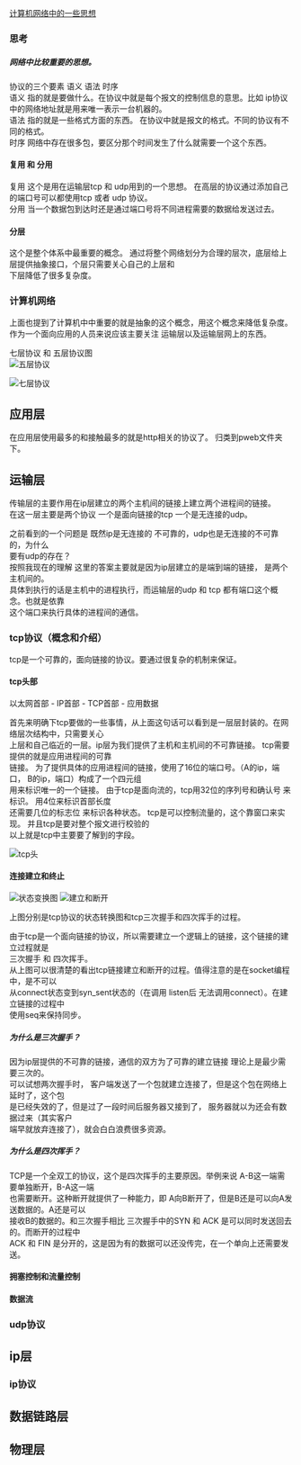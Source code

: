 [计算机网络中的一些思想](#思考)


### 思考
##### 网络中比较重要的思想。  

协议的三个要素 语义 语法 时序  
语义 指的就是要做什么。在协议中就是每个报文的控制信息的意思。比如 ip协议中的网络地址就是用来唯一表示一台机器的。  
语法 指的就是一些格式方面的东西。 在协议中就是报文的格式。不同的协议有不同的格式。  
时序 网络中存在很多包，要区分那个时间发生了什么就需要一个这个东西。

#### 复用 和 分用
复用 这个是用在运输层tcp 和 udp用到的一个思想。 在高层的协议通过添加自己的端口号可以都使用tcp 或者 udp 协议。  
分用 当一个数据包到达时还是通过端口号将不同进程需要的数据给发送过去。

#### 分层  
这个是整个体系中最重要的概念。 通过将整个网络划分为合理的层次，底层给上层提供抽象接口，个层只需要关心自己的上层和  
下层降低了很多复杂度。 


### 计算机网络  

上面也提到了计算机中中重要的就是抽象的这个概念，用这个概念来降低复杂度。  
作为一个面向应用的人员来说应该主要关注 运输层以及运输层网上的东西。

七层协议 和 五层协议图  
![五层协议](http://pyblog-10073407.image.myqcloud.com/postimage1511274660?imageView2/0/w/450/h/400 "enter image title here")  

![七层协议](http://pyblog-10073407.image.myqcloud.com/postimage1511274667)  


 

## 应用层


在应用层使用最多的和接触最多的就是http相关的协议了。
归类到pweb文件夹下。

## 运输层

传输层的主要作用在ip层建立的两个主机间的链接上建立两个进程间的链接。  
在这一层主要是两个协议 一个是面向链接的tcp 一个是无连接的udp。  

之前看到的一个问题是 既然ip是无连接的 不可靠的，udp也是无连接的不可靠的，为什么  
要有udp的存在？  
按照我现在的理解 这里的答案主要就是因为ip层建立的是端到端的链接， 是两个主机间的。  
具体到执行的话是主机中的进程执行，而运输层的udp 和 tcp 都有端口这个概念。也就是依靠  
这个端口来执行具体的进程间的通信。


### tcp协议（概念和介绍）  
tcp是一个可靠的，面向链接的协议。要通过很复杂的机制来保证。

#### tcp头部  

以太网首部 - IP首部 - TCP首部 - 应用数据

首先来明确下tcp要做的一些事情，从上面这句话可以看到是一层层封装的。在网络层次结构中，只需要关心  
上层和自己临近的一层。ip层为我们提供了主机和主机间的不可靠链接。 tcp需要提供的就是应用进程间的可靠  
链接。 为了提供具体的应用进程间的链接，使用了16位的端口号。（A的ip，端口， B的ip，端口）构成了一个四元组  
用来标识唯一的一个链接。 由于tcp是面向流的，tcp用32位的序列号和确认号 来标识。 用4位来标识首部长度  
还需要几位的标志位 来标识各种状态。 tcp是可以控制流量的，这个靠窗口来实现。 并且tcp是要对整个报文进行校验的  
以上就是tcp中主要要了解到的字段。 

![tcp头](http://pyblog-10073407.image.myqcloud.com/postimage1511277046)


#### 连接建立和终止  
![状态变换图](http://pyblog-10073407.image.myqcloud.com/postimage1511276362)
![建立和断开](http://pyblog-10073407.image.myqcloud.com/postimage1511276414)

上图分别是tcp协议的状态转换图和tcp三次握手和四次挥手的过程。  

由于tcp是一个面向链接的协议，所以需要建立一个逻辑上的链接，这个链接的建立过程就是  
三次握手 和 四次挥手。  
从上图可以很清楚的看出tcp链接建立和断开的过程。值得注意的是在socket编程中，是不可以  
从connect状态变到syn_sent状态的（在调用 listen后 无法调用connect）。在建立链接的过程中  
使用seq来保持同步。  

##### 为什么是三次握手？  
因为ip层提供的不可靠的链接，通信的双方为了可靠的建立链接 理论上是最少需要三次的。  
可以试想两次握手时， 客户端发送了一个包就建立连接了，但是这个包在网络上延时了，这个包  
是已经失效的了，但是过了一段时间后服务器又接到了， 服务器就以为还会有数据过来（其实客户  
端早就放弃连接了），就会白白浪费很多资源。  

##### 为什么是四次挥手？
TCP是一个全双工的协议，这个是四次挥手的主要原因。举例来说 A-B这一端需要单独断开，B-A这一端  
也需要断开。这种断开就提供了一种能力，即 A向B断开了，但是B还是可以向A发送数据的。A还是可以  
接收B的数据的。和三次握手相比 三次握手中的SYN 和 ACK 是可以同时发送回去的。而断开的过程中  
ACK 和 FIN 是分开的，这是因为有的数据可以还没传完，在一个单向上还需要发送。  





#### 拥塞控制和流量控制

#### 数据流

### udp协议


## ip层

### ip协议


## 数据链路层

## 物理层




























